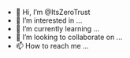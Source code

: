 - 👋 Hi, I’m @ItsZeroTrust
- 👀 I’m interested in ...
- 🌱 I’m currently learning ...
- 💞️ I’m looking to collaborate on ...
- 📫 How to reach me ...

<!---
ItsZeroTrust/ItsZeroTrust is a ✨ special ✨ repository because its `README.md` (this file) appears on your GitHub profile.
You can click the Preview link to take a look at your changes.
--->
